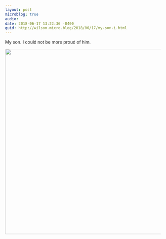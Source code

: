 ```yaml
---
layout: post
microblog: true
audio: 
date: 2018-06-17 13:22:36 -0400
guid: http://wilson.micro.blog/2018/06/17/my-son-i.html
---
```

My son. I could not be more proud of him. 

<img src="http://wilson.micro.blog/uploads/2018/6ab3355e73.jpg" width="600" height="600" />
